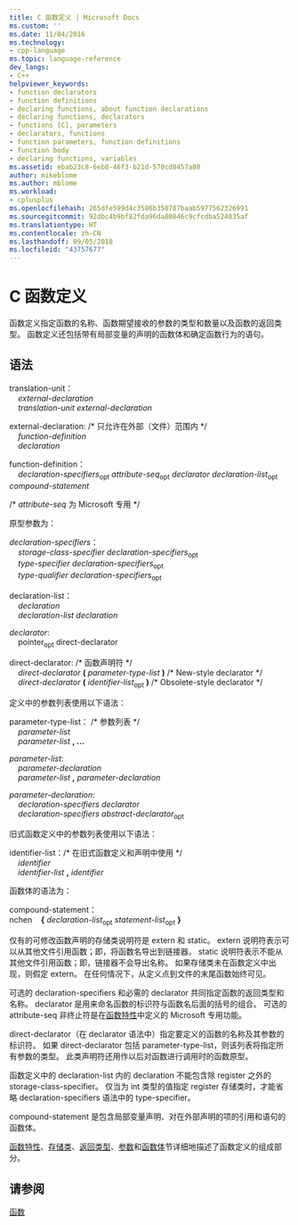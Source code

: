 ```yaml
---
title: C 函数定义 | Microsoft Docs
ms.custom: ''
ms.date: 11/04/2016
ms.technology:
- cpp-language
ms.topic: language-reference
dev_langs:
- C++
helpviewer_keywords:
- function declarators
- function definitions
- declaring functions, about function declarations
- declaring functions, declarators
- functions [C], parameters
- declarators, functions
- function parameters, function definitions
- function body
- declaring functions, variables
ms.assetid: ebab23c8-6eb8-46f3-b21d-570cd8457a80
author: mikeblome
ms.author: mblome
ms.workload:
- cplusplus
ms.openlocfilehash: 265dfe599d4c3586b350787baab5977562326991
ms.sourcegitcommit: 92dbc4b9bf82fda96da80846c9cfcdba524035af
ms.translationtype: HT
ms.contentlocale: zh-CN
ms.lasthandoff: 09/05/2018
ms.locfileid: "43757677"
---
```

# <a name="c-function-definitions"></a>C 函数定义
函数定义指定函数的名称、函数期望接收的参数的类型和数量以及函数的返回类型。 函数定义还包括带有局部变量的声明的函数体和确定函数行为的语句。

## <a name="syntax"></a>语法

translation-unit：<br/>
&nbsp;&nbsp;&nbsp;&nbsp;*external-declaration* <br/>
&nbsp;&nbsp;&nbsp;&nbsp;*translation-unit* *external-declaration*

external-declaration: /\* 只允许在外部（文件）范围内 \*/<br/>
&nbsp;&nbsp;&nbsp;&nbsp;*function-definition*<br/>
&nbsp;&nbsp;&nbsp;&nbsp;*declaration*

function-definition：<br/>
&nbsp;&nbsp;&nbsp;&nbsp;*declaration-specifiers*<sub>opt</sub> *attribute-seq*<sub>opt</sub> *declarator* *declaration-list*<sub>opt</sub> *compound-statement*

/\* *attribute-seq* 为 Microsoft 专用 \*/

原型参数为：

*declaration-specifiers*：<br/>
&nbsp;&nbsp;&nbsp;&nbsp;*storage-class-specifier* *declaration-specifiers*<sub>opt</sub> <br/>
&nbsp;&nbsp;&nbsp;&nbsp;*type-specifier* *declaration-specifiers*<sub>opt</sub><br/>
&nbsp;&nbsp;&nbsp;&nbsp;*type-qualifier* *declaration-specifiers*<sub>opt</sub>

declaration-list：<br/>
&nbsp;&nbsp;&nbsp;&nbsp;*declaration*<br/>
&nbsp;&nbsp;&nbsp;&nbsp;*declaration-list* *declaration*

*declarator*:<br/>
&nbsp;&nbsp;&nbsp;&nbsp;pointer<sub>opt</sub> direct-declarator

direct-declarator: /\* 函数声明符 \*/<br/>
&nbsp;&nbsp;&nbsp;&nbsp;*direct-declarator*  **(**  *parameter-type-list*  **)** /\* New-style declarator \*/<br/>
&nbsp;&nbsp;&nbsp;&nbsp;*direct-declarator*  **(**  *identifier-list*<sub>opt</sub> **)** /\* Obsolete-style declarator \*/

定义中的参数列表使用以下语法：

parameter-type-list： /\* 参数列表 \*/<br/>
&nbsp;&nbsp;&nbsp;&nbsp;*parameter-list* <br/>
&nbsp;&nbsp;&nbsp;&nbsp;*parameter-list* **, ...**

*parameter-list*:<br/>
&nbsp;&nbsp;&nbsp;&nbsp;*parameter-declaration*<br/>
&nbsp;&nbsp;&nbsp;&nbsp;*parameter-list* **,**  *parameter-declaration*

*parameter-declaration*:<br/>
&nbsp;&nbsp;&nbsp;&nbsp;*declaration-specifiers* *declarator*<br/>
&nbsp;&nbsp;&nbsp;&nbsp;*declaration-specifiers* *abstract-declarator*<sub>opt</sub>

旧式函数定义中的参数列表使用以下语法：

identifier-list：/\* 在旧式函数定义和声明中使用 \*/<br/>
&nbsp;&nbsp;&nbsp;&nbsp;*identifier*<br/>
&nbsp;&nbsp;&nbsp;&nbsp;*identifier-list* **,**  *identifier*

函数体的语法为：

compound-statement：<br/>
nchen&nbsp;&nbsp;&nbsp;&nbsp;**{** *declaration-list*<sub>opt</sub> *statement-list*<sub>opt</sub> **}**

仅有的可修改函数声明的存储类说明符是 extern 和 static。 extern 说明符表示可以从其他文件引用函数；即，将函数名导出到链接器。 static 说明符表示不能从其他文件引用函数；即，链接器不会导出名称。 如果存储类未在函数定义中出现，则假定 extern。 在任何情况下，从定义点到文件的末尾函数始终可见。

可选的 declaration-specifiers 和必需的 declarator 共同指定函数的返回类型和名称。 declarator 是用来命名函数的标识符与函数名后面的括号的组合。 可选的 attribute-seq 非终止符是在[函数特性](../c-language/function-attributes.md)中定义的 Microsoft 专用功能。

direct-declarator（在 declarator 语法中）指定要定义的函数的名称及其参数的标识符。 如果 direct-declarator 包括 parameter-type-list，则该列表将指定所有参数的类型。 此类声明符还用作以后对函数进行调用时的函数原型。

函数定义中的 declaration-list 内的 declaration 不能包含除 register 之外的 storage-class-specifier。 仅当为 int 类型的值指定 register 存储类时，才能省略 declaration-specifiers 语法中的 type-specifier。

compound-statement 是包含局部变量声明、对在外部声明的项的引用和语句的函数体。

[函数特性](../c-language/function-attributes.md)、[存储类](../c-language/storage-class.md)、[返回类型](../c-language/return-type.md)、[参数](../c-language/parameters.md)和[函数体](../c-language/function-body.md)节详细地描述了函数定义的组成部分。

## <a name="see-also"></a>请参阅
[函数](../c-language/functions-c.md)